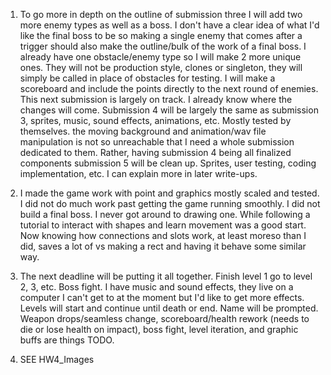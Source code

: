 1. To go more in depth on the outline of submission three I will add two more enemy types as well as a boss. 
I don't have a clear idea of what I'd like the final boss to be so making a single enemy that comes after a 
trigger should also make the outline/bulk of the work of a final boss. I already have one obstacle/enemy type 
so I will make 2 more unique ones. They will not be production style, clones or singleton, they will simply 
be called in place of obstacles for testing. I will make a scoreboard and include the points directly to the 
next round of enemies. This next submission is largely on track. I already know where the changes will come. 
Submission 4 will be largely the same as submission 3, sprites, music, sound effects, animations, etc. Mostly 
tested by themselves. the moving background and animation/wav file manipulation is not so unreachable that I 
need a whole submission dedicated to them. Rather, having submission 4 being all finalized components submission 
5 will be clean up. Sprites, user testing, coding implementation, etc. I can explain more in later write-ups.

2. I made the game work with point and graphics mostly scaled and tested. I did not do much work past getting 
the game running smoothly. I did not build a final boss. I never got around to drawing one. While following a 
tutorial to interact with shapes and learn movement was a good start. Now knowing how connections and slots work,
at least moreso than I did, saves a lot of vs making a rect and having it behave some similar way.

3. The next deadline will be putting it all together. Finish level 1 go to level 2, 3, etc. Boss fight. I have 
music and sound effects, they live on a computer I can't get to at the moment but I'd like to get more effects.
Levels will start and continue until death or end. Name will be prompted. Weapon drops/seamless change, 
scoreboard/health rework (needs to die or lose health on impact), boss fight, level iteration, and graphic buffs 
are things TODO.

4. SEE HW4_Images
